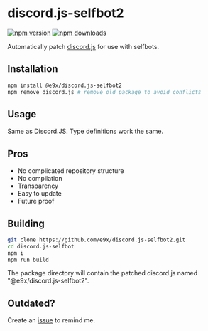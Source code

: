 # discord.js-selfbot2

<a href="https://www.npmjs.com/package/@e9x/discord.js-selfbot2"><img src="https://img.shields.io/npm/v/@e9x/discord.js-selfbot2.svg?maxAge=3600" alt="npm version" /></a>
<a href="https://www.npmjs.com/package/@e9x/discord.js-selfbot2"><img src="https://img.shields.io/npm/dt/@e9x/discord.js-selfbot2.svg?maxAge=3600" alt="npm downloads" /></a>

Automatically patch [discord.js](https://www.npmjs.com/package/discord.js) for use with selfbots.

## Installation

```sh
npm install @e9x/discord.js-selfbot2
npm remove discord.js # remove old package to avoid conflicts
```

## Usage

Same as Discord.JS. Type definitions work the same.

## Pros

- No complicated repository structure
- No compilation
- Transparency
- Easy to update
- Future proof

## Building

```sh
git clone https://github.com/e9x/discord.js-selfbot2.git
cd discord.js-selfbot
npm i
npm run build
```

The package directory will contain the patched discord.js named "@e9x/discord.js-selfbot2".

## Outdated?

Create an [issue](https://github.com/e9x/discord.js-selfbot2/issues) to remind me.
